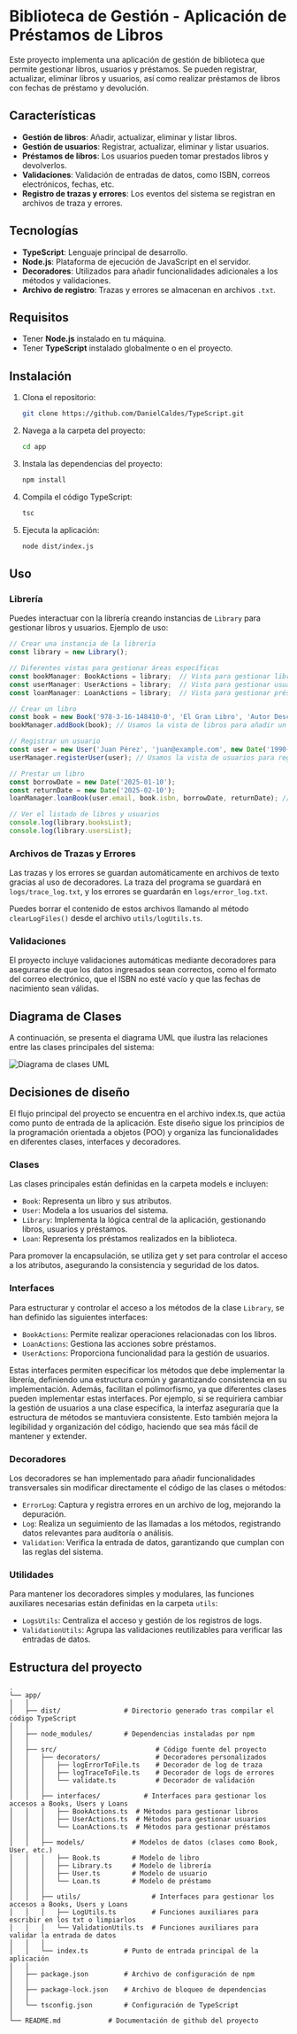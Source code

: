 # Biblioteca de Gestión - Aplicación de Préstamos de Libros

Este proyecto implementa una aplicación de gestión de biblioteca que permite gestionar libros, usuarios y préstamos. Se pueden registrar, actualizar, eliminar libros y usuarios, así como realizar préstamos de libros con fechas de préstamo y devolución.

## Características

- **Gestión de libros**: Añadir, actualizar, eliminar y listar libros.
- **Gestión de usuarios**: Registrar, actualizar, eliminar y listar usuarios.
- **Préstamos de libros**: Los usuarios pueden tomar prestados libros y devolverlos.
- **Validaciones**: Validación de entradas de datos, como ISBN, correos electrónicos, fechas, etc.
- **Registro de trazas y errores**: Los eventos del sistema se registran en archivos de traza y errores.

## Tecnologías

- **TypeScript**: Lenguaje principal de desarrollo.
- **Node.js**: Plataforma de ejecución de JavaScript en el servidor.
- **Decoradores**: Utilizados para añadir funcionalidades adicionales a los métodos y validaciones.
- **Archivo de registro**: Trazas y errores se almacenan en archivos `.txt`.

## Requisitos

- Tener **Node.js** instalado en tu máquina.
- Tener **TypeScript** instalado globalmente o en el proyecto.

## Instalación

1. Clona el repositorio:

   ```bash
   git clone https://github.com/DanielCaldes/TypeScript.git
   ```

2. Navega a la carpeta del proyecto:
   ```bash
   cd app
   ```

3. Instala las dependencias del proyecto:

   ```bash
   npm install
   ```

4. Compila el código TypeScript:

   ```bash
   tsc
   ```

5. Ejecuta la aplicación:

   ```bash
   node dist/index.js
   ```

## Uso

### Librería

Puedes interactuar con la librería creando instancias de `Library` para gestionar libros y usuarios. Ejemplo de uso:

```typescript
// Crear una instancia de la librería
const library = new Library();

// Diferentes vistas para gestionar áreas específicas
const bookManager: BookActions = library;  // Vista para gestionar libros
const userManager: UserActions = library;  // Vista para gestionar usuarios
const loanManager: LoanActions = library;  // Vista para gestionar préstamos

// Crear un libro
const book = new Book('978-3-16-148410-0', 'El Gran Libro', 'Autor Desconocido', 2022, 'Ficción', 5);
bookManager.addBook(book); // Usamos la vista de libros para añadir un libro

// Registrar un usuario
const user = new User('Juan Pérez', 'juan@example.com', new Date('1990-05-15'));
userManager.registerUser(user); // Usamos la vista de usuarios para registrar un usuario

// Prestar un libro
const borrowDate = new Date('2025-01-10');
const returnDate = new Date('2025-02-10');
loanManager.loanBook(user.email, book.isbn, borrowDate, returnDate); // Usamos la vista de préstamos para prestar un libro

// Ver el listado de libros y usuarios
console.log(library.booksList);
console.log(library.usersList);
```

### Archivos de Trazas y Errores

Las trazas y los errores se guardan automáticamente en archivos de texto gracias al uso de decoradores. La traza del programa se guardará en `logs/trace_log.txt`, y los errores se guardarán en `logs/error_log.txt`.

Puedes borrar el contenido de estos archivos llamando al método `clearLogFiles()` desde el archivo `utils/logUtils.ts`.

### Validaciones

El proyecto incluye validaciones automáticas mediante decoradores para asegurarse de que los datos ingresados sean correctos, como el formato del correo electrónico, que el ISBN no esté vacío y que las fechas de nacimiento sean válidas.

## Diagrama de Clases

A continuación, se presenta el diagrama UML que ilustra las relaciones entre las clases principales del sistema:

![Diagrama de clases UML](assets/class-driagram-UML.png)

## Decisiones de diseño

El flujo principal del proyecto se encuentra en el archivo index.ts, que actúa como punto de entrada de la aplicación. Este diseño sigue los principios de la programación orientada a objetos (POO) y organiza las funcionalidades en diferentes clases, interfaces y decoradores.

### Clases
Las clases principales están definidas en la carpeta models e incluyen:
- ```Book```: Representa un libro y sus atributos.
- ```User```: Modela a los usuarios del sistema.
- ```Library```: Implementa la lógica central de la aplicación, gestionando libros, usuarios y préstamos.
- ```Loan```: Representa los préstamos realizados en la biblioteca.

Para promover la encapsulación, se utiliza get y set para controlar el acceso a los atributos, asegurando la consistencia y seguridad de los datos.

### Interfaces
Para estructurar y controlar el acceso a los métodos de la clase ```Library```, se han definido las siguientes interfaces:
- ```BookActions```: Permite realizar operaciones relacionadas con los libros.
- ```LoanActions```: Gestiona las acciones sobre préstamos.
- ```UserActions```: Proporciona funcionalidad para la gestión de usuarios.

Estas interfaces permiten especificar los métodos que debe implementar la librería, definiendo una estructura común y garantizando consistencia en su implementación. Además, facilitan el polimorfismo, ya que diferentes clases pueden implementar estas interfaces. Por ejemplo, si se requiriera cambiar la gestión de usuarios a una clase específica, la interfaz aseguraría que la estructura de métodos se mantuviera consistente. Esto también mejora la legibilidad y organización del código, haciendo que sea más fácil de mantener y extender.

### Decoradores
Los decoradores se han implementado para añadir funcionalidades transversales sin modificar directamente el código de las clases o métodos:
- ```ErrorLog```: Captura y registra errores en un archivo de log, mejorando la depuración.
- ```Log```: Realiza un seguimiento de las llamadas a los métodos, registrando datos relevantes para auditoría o análisis.
- ```Validation```: Verifica la entrada de datos, garantizando que cumplan con las reglas del sistema.

### Utilidades
Para mantener los decoradores simples y modulares, las funciones auxiliares necesarias están definidas en la carpeta ```utils```:
- ```LogsUtils```: Centraliza el acceso y gestión de los registros de logs.
- ```ValidationUtils```: Agrupa las validaciones reutilizables para verificar las entradas de datos.


## Estructura del proyecto
```
.
└── app/
│   │
│   ├── dist/                # Directorio generado tras compilar el código TypeScript
│   │
│   ├── node_modules/        # Dependencias instaladas por npm
│   │
│   ├── src/                         # Código fuente del proyecto
│   │   ├── decorators/              # Decoradores personalizados
│   │   │   ├── logErrorToFile.ts    # Decorador de log de traza
│   │   │   ├── logTraceToFile.ts    # Decorador de logs de errores
│   │   │   └── validate.ts          # Decorador de validación
│   │   │
│   │   ├── interfaces/           # Interfaces para gestionar los accesos a Books, Users y Loans
│   │   │   ├── BookActions.ts  # Métodos para gestionar libros
│   │   │   ├── UserActions.ts  # Métodos para gestionar usuarios
│   │   │   └── LoanActions.ts  # Métodos para gestionar préstamos
│   │   │
│   │   ├── models/            # Modelos de datos (clases como Book, User, etc.)
│   │   │   ├── Book.ts        # Modelo de libro
│   │   │   ├── Library.ts     # Modelo de librería
│   │   │   ├── User.ts        # Modelo de usuario
│   │   │   └── Loan.ts        # Modelo de préstamo
│   │   │
│   │   ├── utils/                  # Interfaces para gestionar los accesos a Books, Users y Loans
│   │   │   ├── LogUtils.ts         # Funciones auxiliares para escribir en los txt o limpiarlos
│   │   │   └── ValidationUtils.ts  # Funciones auxiliares para validar la entrada de datos
│   │   │
│   │   └── index.ts         # Punto de entrada principal de la aplicación
│   │ 
│   ├── package.json         # Archivo de configuración de npm
│   │
│   ├── package-lock.json    # Archivo de bloqueo de dependencias
│   │
│   └── tsconfig.json        # Configuración de TypeScript
│
└── README.md            # Documentación de github del proyecto
```
